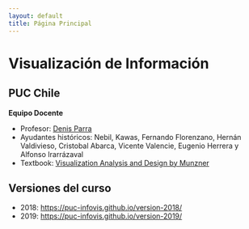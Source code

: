 ```yaml
---
layout: default
title: Página Principal
---
```

# Visualización de Información
## PUC Chile


**Equipo Docente**
- Profesor: [Denis Parra](http://web.ing.puc.cl/~dparra/)
- Ayudantes históricos: Nebil, Kawas, Fernando Florenzano, Hernán Valdivieso, Cristobal Abarca, Vicente Valencie, Eugenio Herrera y Alfonso Irarrázaval
- Textbook: [Visualization Analysis and Design by Munzner](https://www.cs.ubc.ca/~tmm/vadbook/)

## Versiones del curso

- 2018: https://puc-infovis.github.io/version-2018/
- 2019: https://puc-infovis.github.io/version-2019/
